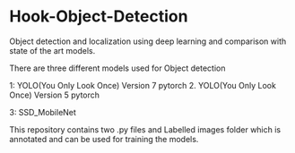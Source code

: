 # Hook-Object-Detection
Object detection and localization using deep learning and comparison with state of the art models.

There are three different models used for Object detection

1: YOLO(You Only Look Once) Version 7 pytorch 
2. YOLO(You Only Look Once) Version 5 pytorch

3: SSD_MobileNet

This repository contains two .py files and Labelled images folder which is annotated and can be used for training the models.
